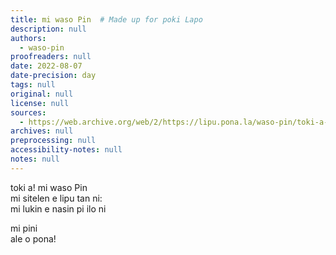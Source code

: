 ```yaml
---
title: mi waso Pin  # Made up for poki Lapo
description: null
authors:
  - waso-pin
proofreaders: null
date: 2022-08-07
date-precision: day
tags: null
original: null
license: null
sources:
  - https://web.archive.org/web/2/https://lipu.pona.la/waso-pin/toki-a-mi-waso-pin
archives: null
preprocessing: null
accessibility-notes: null
notes: null
---
```


toki a! mi waso Pin  
mi sitelen e lipu tan ni:  
mi lukin e nasin pi ilo ni  

mi pini  
ale o pona!
